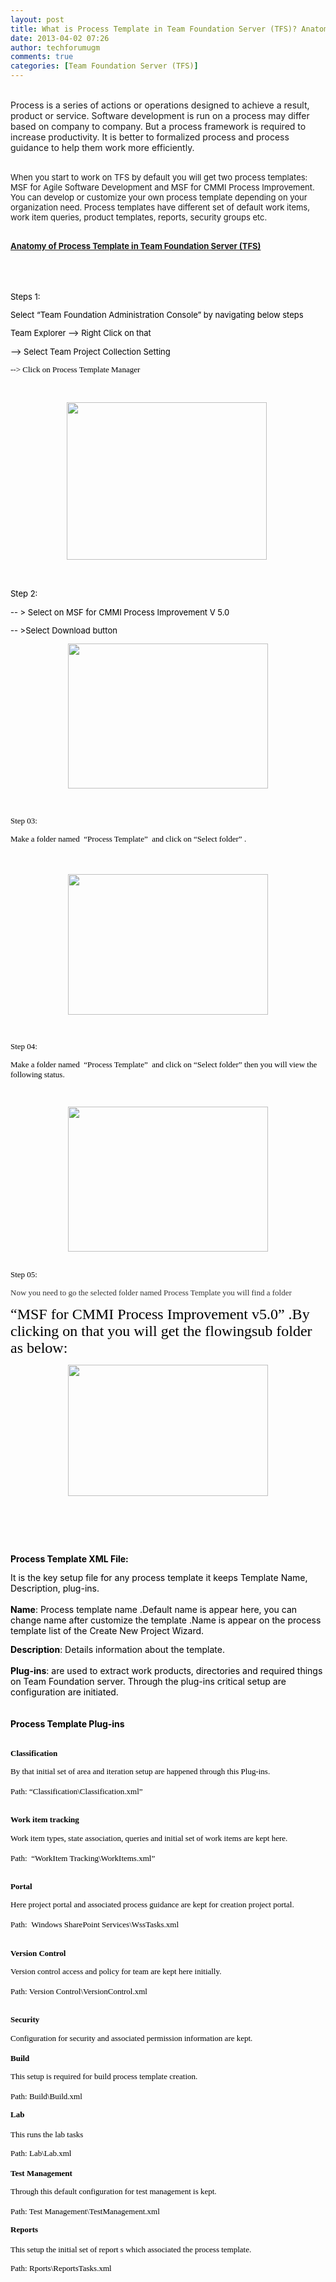 ```yaml
---
layout: post
title: What is Process Template in Team Foundation Server (TFS)? Anatomy of Process Template.
date: 2013-04-02 07:26
author: techforumugm
comments: true
categories: [Team Foundation Server (TFS)]
---
```

<span></span><br /><span><span>Process is a series of actions or operations designed to achieve a result, product or service. Software development is run on a process may differ based on company to company. But a process framework is required to increase productivity. It is better to formalized process and process guidance to help them work more efficiently.</span></span><br /><span> </span><br /><div class="MsoNormal" style="margin:0 0 10pt;"><span><span><span style="font-size:small;">When you start to work on TFS by default you will get two process templates: MSF for Agile Software Development and MSF for CMMI Process Improvement. You can develop or customize your own process template depending on your organization need. Process templates have different set of default work items, work item queries, product templates, reports, security groups etc.</span></span></span></div><div class="MsoNormal" style="margin:0 0 10pt;"><span><span><span><span style="font-size:small;"><u></u></span></span></span></span><br /><span><span><span><span style="font-size:small;"><u><strong>Anatomy of Process Template in Team Foundation Server (TFS)</strong></u></span></span></span></span><br /><span><span></span></span><br /></div><span><span></span></span><br /><span><span></span></span><br /><span><span><div class="MsoNormal" style="margin:0 0 10pt;"><span style="font-size:small;"><span style="color:black;font-family:Times New Roman;"> </span><span style="color:black;"><span>Steps 1:</span></span></span></div><span></span><div class="MsoNormal" style="margin:0 0 10pt;"><span> </span></div><span></span><div class="MsoNormal" style="margin:0 0 10pt;"><span style="color:black;"><span style="font-size:small;"><span>Select “Team Foundation Administration Console” by navigating below steps</span></span></span></div><span></span><div class="MsoNormal" style="margin:0 0 10pt;"><span> </span><span style="color:black;"><span style="font-size:small;"><span>Team Explorer --&gt; Right Click on that</span></span></span></div><span></span><div class="MsoNormal" style="margin:0 0 10pt;"><span> </span><span style="color:black;"><span style="font-size:small;"><span>--&gt; Select Team Project Collection Setting </span></span></span></div><span></span><div class="MsoNormal" style="margin:0 0 10pt;"><span> </span><span style="color:black;"><span style="font-family:Calibri;font-size:small;"><span>--&gt; Click on Process Template Manager</span> </span></span></div><div class="MsoNormal" style="margin:0 0 10pt;"><span style="color:black;"><span style="font-family:Calibri;"><span style="font-size:small;"></span></span></span> </div><div class="separator" style="clear:both;margin:0 0 10pt;text-align:center;"><a href="https://techforumugm.files.wordpress.com/2013/04/6919c-step01.jpg" style="margin-left:1em;margin-right:1em;"><img border="0" height="252" src="https://techforumugm.files.wordpress.com/2013/04/6919c-step01.jpg?w=300" width="320" /></a> </div><div class="separator" style="clear:both;margin:0 0 10pt;text-align:center;"><span> </span></div><span></span><div class="separator" style="clear:both;margin:0 0 10pt;text-align:left;"><span style="font-size:small;"><span style="color:black;"><span>Step 2:</span></span></span></div><span></span><div class="separator" style="clear:both;margin:0 0 10pt;text-align:center;"><span> </span></div><span></span><div class="MsoNormal" style="margin:0 0 10pt;"><span style="font-size:small;"><span style="color:black;"><span>-- &gt; Select on MSF for CMMI Process Improvement V 5.0 </span></span></span></div><span></span><div class="separator" style="clear:both;margin:0 0 10pt;text-align:left;"><span> </span><span style="font-size:small;"><span style="color:black;"><span>-- &gt;Select Download button</span></span></span></div><div class="separator" style="clear:both;margin:0 0 10pt;text-align:center;"><span style="color:black;font-family:Times New Roman;font-size:small;"> </span></div><div class="separator" style="clear:both;margin:0 0 10pt;text-align:center;"><a href="https://techforumugm.files.wordpress.com/2013/04/6c146-step02.jpg" style="margin-left:1em;margin-right:1em;"><img border="0" height="232" src="https://techforumugm.files.wordpress.com/2013/04/6c146-step02.jpg?w=300" width="320" /></a></div><div class="MsoNormal" style="margin:0 0 10pt;"><span style="color:black;"><span style="font-family:Calibri;"><span style="font-size:small;"></span></span></span> </div><div class="MsoNormal" style="margin:0 0 10pt;"><span style="color:black;"><span style="font-family:Times New Roman;"><span style="font-size:small;">   </span></span></span></div><span style="color:black;"><span style="font-family:Times New Roman;"><div class="MsoNormal" style="margin:0 0 10pt;"><span><span style="font-size:small;"><span>Step 03:</span></span></span></div><span></span><div class="MsoNormal" style="margin:0 0 10pt;"><span style="font-size:small;"><span> <span>Make a folder named <span> </span>“Process Template” <span> </span>and click on “Select folder” .</span></span></span><br /><span style="font-family:Trebuchet MS;font-size:small;"></span><br /><span style="font-family:Trebuchet MS;font-size:small;"></span><br /><div class="MsoNormal" style="margin:0 0 10pt;"><span style="font-size:small;"><span><span style="font-family:Calibri;"></span></span></span><br /><div class="separator" style="clear:both;margin:0 0 10pt;text-align:center;"><a href="https://techforumugm.files.wordpress.com/2013/04/4ccb7-step03.jpg" style="margin-left:1em;margin-right:1em;"><span style="font-size:small;"><img border="0" height="225" src="https://techforumugm.files.wordpress.com/2013/04/8a502-step03.jpg" width="320" /></span></a></div><div class="separator" style="clear:both;margin:0 0 10pt;text-align:center;"><span style="font-size:small;"></span> </div><div class="separator" style="clear:both;margin:0 0 10pt;text-align:center;"><span style="font-size:small;"> </span></div><div class="MsoNormal" style="margin:0 0 10pt;"><span><span style="font-family:Calibri;"><span style="font-size:small;">Step 04:</span></span></span></div><div class="separator" style="clear:both;margin:0 0 10pt;text-align:left;"><span><span style="font-family:Calibri;font-size:small;">Make a folder named <span> </span>“Process Template” <span> </span>and click on “Select folder” then you will view the following status.</span></span></div><div class="separator" style="clear:both;margin:0 0 10pt;text-align:left;"><span><span style="font-size:small;"><span style="font-family:Calibri;"></span></span></span> </div><div class="separator" style="clear:both;text-align:center;"><a href="https://techforumugm.files.wordpress.com/2013/04/76062-step04.jpg" style="margin-left:1em;margin-right:1em;"><img border="0" height="232" src="https://techforumugm.files.wordpress.com/2013/04/76062-step04.jpg?w=300" width="320" /></a></div><div class="separator" style="clear:both;margin:0 0 10pt;text-align:left;"><span><span style="font-size:small;"><span style="font-family:Calibri;"></span></span></span> </div><div class="separator" style="clear:both;margin:0 0 10pt;text-align:left;"><span style="font-size:small;">   </span></div><div class="MsoNormal" style="margin:0 0 10pt;"><span><span style="font-size:small;"><span>Step 05:</span></span></span></div><div class="separator" style="clear:both;margin:0 0 10pt;text-align:left;"><span style="font-size:small;"><span> <span style="color:#333333;line-height:115%;">Now you need to go the selected folder named Process Template you will find a folder </span></span></span></div><div class="separator" style="clear:both;margin:0 0 10pt;text-align:left;"><span style="font-size:x-large;"><span> </span><span><span><span>“MSF for CMMI Process Improvement v5.0” .By clicking on that you will get the flowingsub folder as below:</span> </span></span></span></div><div class="separator" style="clear:both;text-align:center;"><a href="https://techforumugm.files.wordpress.com/2013/04/6e900-step05.jpg" style="margin-left:1em;margin-right:1em;"><img border="0" height="210" src="https://techforumugm.files.wordpress.com/2013/04/6e900-step05.jpg?w=300" width="320" /></a></div><div class="separator" style="clear:both;margin:0 0 10pt;text-align:left;"><span style="font-size:x-large;"><span></span></span> </div><span style="font-family:Trebuchet MS;font-size:x-large;"></span><br /><br /><div class="MsoNormal" style="margin:0 0 10pt;"><span style="font-size:small;"> </span></div></div></div></span><div class="MsoNormal" style="margin:0 0 10pt;"><span style="font-family:Times New Roman;font-size:small;"> </span><br /><div class="MsoNormal" style="margin:0 0 10pt;"><span><strong>Process Template XML File:</strong></span></div><span style="font-family:Times New Roman;font-size:small;"> </span><span>It is the key setup file for any process template it keeps Template Name, Description, plug-ins.</span><br /><span style="font-family:Times New Roman;font-size:small;"> </span><br /><div class="MsoNormal" style="margin:0 0 10pt;"><b><span>Name</span></b><span>: Process template name .Default name is appear here, you can change name after customize the template .Name is appear on the process template list of the Create New Project Wizard. </span></div><span style="font-family:Times New Roman;font-size:small;"> </span><b><span>Description</span></b><span>: Details information about the template.</span><br /><span></span><br /><span style="font-family:Times New Roman;font-size:small;"> </span><b><span>Plug-ins</span></b><span>: are used to extract work products, directories and required things on Team Foundation server. Through the plug-ins critical setup are configuration are initiated. </span><br /><span style="font-family:Times New Roman;font-size:small;"> </span><br /><span style="font-family:Times New Roman;font-size:small;"> </span><br /><div class="MsoNormal" style="margin:0 0 10pt;"><span><strong>Process Template Plug-ins </strong></span></div><div class="MsoNormal" style="margin:0 0 10pt;"><span><span style="color:black;font-family:Times New Roman;font-size:small;">   </span></span><br /><span><span style="color:black;font-family:Times New Roman;font-size:small;"><div class="MsoNormal" style="margin:0 0 10pt;"><b><span>Classification </span></b></div><span>By that initial set of area and iteration setup are happened through this Plug-ins. </span><br />  <br /><div class="MsoNormal" style="margin:0 0 10pt;"><span>Path: “Classification\Classification.xml”</span></div><br /><div class="MsoNormal" style="margin:0 0 10pt;"><b><span>Work item tracking </span></b></div><span>Work item types, state association, queries and initial set of work items are kept here.</span><br />  <br /><div class="MsoNormal" style="margin:0 0 10pt;"><span>Path: </span><span style="font-family:Calibri;"><span> </span>“</span><span>WorkItem Tracking\WorkItems.xml”</span></div><br /><div class="MsoNormal" style="margin:0 0 10pt;"><b><span>Portal </span></b></div><span>Here project portal and associated process guidance are kept for creation project portal. <span> </span><span> </span></span><br />  <br /><div class="MsoNormal" style="margin:0 0 10pt;"><span>Path: <span> </span>Windows SharePoint Services\WssTasks.xml</span></div><br /><div class="MsoNormal" style="margin:0 0 10pt;"><b><span>Version Control </span></b></div><span>Version control access and policy for team are kept here initially.</span><br />  <br /><div class="MsoNormal" style="margin:0 0 10pt;"><span>Path: Version Control\VersionControl.xml </span></div><br /><div class="MsoNormal" style="margin:0 0 10pt;"><b><span>Security</span></b></div><span>Configuration for security and associated permission information are kept.</span><br />  <br /><div class="MsoNormal" style="margin:0 0 10pt;"><b><span>Build</span></b></div><span>This setup is required for build process template creation.</span><br />  <br /><div class="MsoNormal" style="margin:0 0 10pt;"><span>Path: Build\Build.xml </span></div><b><span>Lab</span></b><br />   <br /><div class="MsoNormal" style="margin:0 0 10pt;"><span>This runs the lab tasks </span></div><span>Path: Lab\Lab.xml</span><br />  <br /><div class="MsoNormal" style="margin:0 0 10pt;"><b><span>Test Management </span></b></div><span>Through this default configuration for test management is kept. </span><br />  <br /><div class="MsoNormal" style="margin:0 0 10pt;"><span>Path: Test Management\TestManagement.xml</span></div><b><span>Reports</span></b><br />  <br /><div class="MsoNormal" style="margin:0 0 10pt;"><span>This setup the initial set of report s which associated the process template. </span></div><span><span>Path: R</span>ports\ReportsTasks.xml</span><br />  </span><br /></span><br /></div><div class="MsoNormal" style="margin:0 0 10pt;"><span style="color:black;font-family:Times New Roman;font-size:small;"></span> </div><span style="font-family:Times New Roman;font-size:small;"> </span></div></span><div class="MsoNormal" style="margin:0 0 10pt;"><br /></div></span><div class="MsoNormal" style="margin:0 0 10pt;"><br /></div></span><br /><div class="MsoNormal" style="margin:0 0 10pt;"><br /></div>
